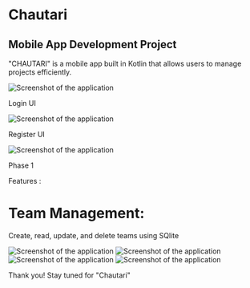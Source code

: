 # Chautari
## Mobile App Development Project

"CHAUTARI" is a mobile app built in Kotlin that allows users to manage projects efficiently.

![Screenshot of the application](assets/img1.jpeg)

Login UI

![Screenshot of the application](assets/img3.jpeg)

Register UI

![Screenshot of the application](assets/img2.jpeg)

Phase 1

Features :

# Team Management:

Create, read, update, and delete teams using SQlite

![Screenshot of the application](assets/img4.jpeg)
![Screenshot of the application](assets/img5.jpeg)
![Screenshot of the application](assets/img6.jpeg)
![Screenshot of the application](assets/img7.jpeg)




Thank you! Stay tuned for "Chautari"